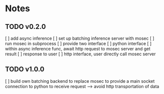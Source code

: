 # Notes

## TODO v0.2.0
[ ] add async inference
    [ ] set up batching inference server with mosec
        [ ] run mosec in subprocess
    [ ] provide two interface
        [ ] python interface
            [ ] within async inference func, await http request to mosec server and get result
            [ ] response to user
        [ ] http interface, user directly call mosec server

## TODO v1.0.0
[ ] build own batching backend to replace mosec to provide a main socket connection to python to receive request --> avoid http transportation of data